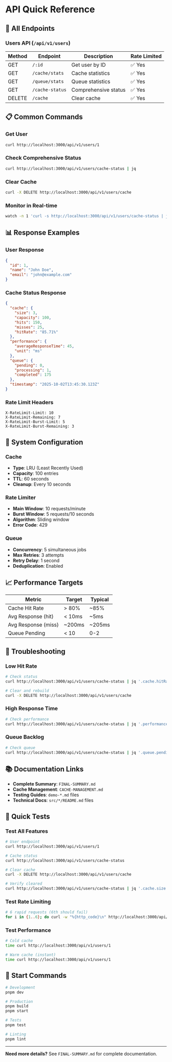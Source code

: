 # API Quick Reference

## 🚀 All Endpoints

### Users API (`/api/v1/users`)

| Method | Endpoint | Description | Rate Limited |
|--------|----------|-------------|--------------|
| GET | `/:id` | Get user by ID | ✅ Yes |
| GET | `/cache/stats` | Cache statistics | ✅ Yes |
| GET | `/queue/stats` | Queue statistics | ✅ Yes |
| GET | `/cache-status` | Comprehensive status | ✅ Yes |
| DELETE | `/cache` | Clear cache | ✅ Yes |

## 📋 Common Commands

### Get User
```bash
curl http://localhost:3000/api/v1/users/1
```

### Check Comprehensive Status
```bash
curl http://localhost:3000/api/v1/users/cache-status | jq
```

### Clear Cache
```bash
curl -X DELETE http://localhost:3000/api/v1/users/cache
```

### Monitor in Real-time
```bash
watch -n 1 'curl -s http://localhost:3000/api/v1/users/cache-status | jq'
```

## 📊 Response Examples

### User Response
```json
{
  "id": 1,
  "name": "John Doe",
  "email": "john@example.com"
}
```

### Cache Status Response
```json
{
  "cache": {
    "size": 3,
    "capacity": 100,
    "hits": 150,
    "misses": 25,
    "hitRate": "85.71%"
  },
  "performance": {
    "averageResponseTime": 45,
    "unit": "ms"
  },
  "queue": {
    "pending": 0,
    "processing": 1,
    "completed": 175
  },
  "timestamp": "2025-10-02T13:45:30.123Z"
}
```

### Rate Limit Headers
```
X-RateLimit-Limit: 10
X-RateLimit-Remaining: 7
X-RateLimit-Burst-Limit: 5
X-RateLimit-Burst-Remaining: 3
```

## 🎯 System Configuration

### Cache
- **Type**: LRU (Least Recently Used)
- **Capacity**: 100 entries
- **TTL**: 60 seconds
- **Cleanup**: Every 10 seconds

### Rate Limiter
- **Main Window**: 10 requests/minute
- **Burst Window**: 5 requests/10 seconds
- **Algorithm**: Sliding window
- **Error Code**: 429

### Queue
- **Concurrency**: 5 simultaneous jobs
- **Max Retries**: 3 attempts
- **Retry Delay**: 1 second
- **Deduplication**: Enabled

## 📈 Performance Targets

| Metric | Target | Typical |
|--------|--------|---------|
| Cache Hit Rate | > 80% | ~85% |
| Avg Response (hit) | < 10ms | ~5ms |
| Avg Response (miss) | ~200ms | ~205ms |
| Queue Pending | < 10 | 0-2 |

## 🔧 Troubleshooting

### Low Hit Rate
```bash
# Check status
curl http://localhost:3000/api/v1/users/cache-status | jq '.cache.hitRate'

# Clear and rebuild
curl -X DELETE http://localhost:3000/api/v1/users/cache
```

### High Response Time
```bash
# Check performance
curl http://localhost:3000/api/v1/users/cache-status | jq '.performance'
```

### Queue Backlog
```bash
# Check queue
curl http://localhost:3000/api/v1/users/cache-status | jq '.queue.pending'
```

## 📚 Documentation Links

- **Complete Summary**: `FINAL-SUMMARY.md`
- **Cache Management**: `CACHE-MANAGEMENT.md`
- **Testing Guides**: `demo-*.md` files
- **Technical Docs**: `src/*/README.md` files

## 🎯 Quick Tests

### Test All Features
```bash
# User endpoint
curl http://localhost:3000/api/v1/users/1

# Cache status
curl http://localhost:3000/api/v1/users/cache-status

# Clear cache
curl -X DELETE http://localhost:3000/api/v1/users/cache

# Verify cleared
curl http://localhost:3000/api/v1/users/cache-status | jq '.cache.size'
```

### Test Rate Limiting
```bash
# 6 rapid requests (6th should fail)
for i in {1..6}; do curl -w "%{http_code}\n" http://localhost:3000/api/v1/users/1; done
```

### Test Performance
```bash
# Cold cache
time curl http://localhost:3000/api/v1/users/1

# Warm cache (instant)
time curl http://localhost:3000/api/v1/users/1
```

## 🚀 Start Commands

```bash
# Development
pnpm dev

# Production
pnpm build
pnpm start

# Tests
pnpm test

# Linting
pnpm lint
```

---

**Need more details?** See `FINAL-SUMMARY.md` for complete documentation.

